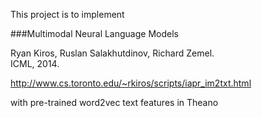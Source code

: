 This project is to implement 

###Multimodal Neural Language Models

Ryan Kiros, Ruslan Salakhutdinov, Richard Zemel.  
ICML, 2014. 

http://www.cs.toronto.edu/~rkiros/scripts/iapr_im2txt.html

with pre-trained word2vec text features
in Theano
